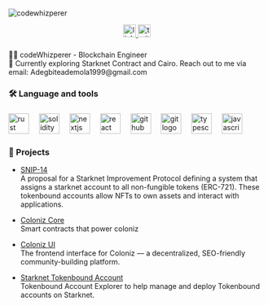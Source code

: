 

###
<p align="left"> <img src="https://komarev.com/ghpvc/?username=codewhizperer&label=Profile%20views&color=0e75b6&style=flat" alt="codewhizperer" /> </p>

<div align="center">
  <a href="https://www.linkedin.com/in/adegbite-kelvin-ademola-a986b6139/" target="_blank">
    <img src="https://img.shields.io/static/v1?message=LinkedIn&logo=linkedin&label=&color=0077B5&logoColor=white&labelColor=&style=for-the-badge" height="25" alt="linkedin logo"  />
  </a>
  <a href="https://twitter.com/codeWhizperer" target="_blank">
    <img src="https://img.shields.io/static/v1?message=Twitter&logo=twitter&label=&color=1DA1F2&logoColor=white&labelColor=&style=for-the-badge" height="25" alt="twitter logo"  />
  </a>
</div>

###

###

<p align="left">👨‍💻 codeWhizperer - Blockchain Engineer<br> 🔗 Currently exploring Starknet Contract and Cairo.  Reach out to me via email: Adegbiteademola1999@gmail.com</p>

###

<h3 align="left">🛠 Language and tools</h3>

###

<div align="left">
  <img src="https://skillicons.dev/icons?i=rust" height="40" alt="rust logo"  />
  <img width="12" />
  <img src="https://skillicons.dev/icons?i=solidity" height="40" alt="solidity logo"  />
  <img width="12" />
  <img src="https://skillicons.dev/icons?i=nextjs" height="40" alt="nextjs logo"  />
  <img width="12" />
  <img src="https://cdn.simpleicons.org/react/61DAFB" height="40" alt="react logo"  />
  <img width="12" />
  <img src="https://skillicons.dev/icons?i=github" height="40" alt="github logo"  />
  <img width="12" />
  <img src="https://cdn.simpleicons.org/git/F05032" height="40" alt="git logo"  />
  <img width="12" />
  <img src="https://cdn.simpleicons.org/typescript/3178C6" height="40" alt="typescript logo"  />
  <img width="12" />
  <img src="https://cdn.simpleicons.org/javascript/F7DF1E" height="40" alt="javascript logo"  />
</div>



### 📌 Projects

- [SNIP-14](https://github.com/horuslabsio/SNIPs/blob/main/SNIPS/snip-14.md)  
  A proposal for a Starknet Improvement Protocol defining a system that assigns a starknet account to all non-fungible tokens (ERC-721). These tokenbound accounts allow NFTs to own assets and interact with applications.

- [Coloniz Core](https://github.com/horuslabsio/coloniz-core)  
    Smart contracts that power coloniz 

- [Coloniz UI](https://coloniz.xyz)  
  The frontend interface for Coloniz — a decentralized, SEO-friendly community-building platform.

- [Starknet Tokenbound Account](https://www.tbaexplorer.com/)  
  Tokenbound Account Explorer to help manage and deploy Tokenbound accounts on Starknet.

  


